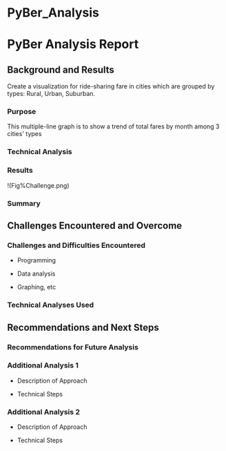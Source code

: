 # PyBer_Analysis
# PyBer Analysis Report

## Background and Results
  Create a visualization for ride-sharing fare in cities which are grouped by types: Rural, Urban, Suburban. 
### Purpose
  This multiple-line graph is to show a trend of total fares by month among 3 cities' types 
### Technical Analysis

### Results
!(Fig%Challenge.png)

### Summary

## Challenges Encountered and Overcome

### Challenges and Difficulties Encountered

* Programming

* Data analysis

* Graphing, etc

### Technical Analyses Used

## Recommendations and Next Steps

### Recommendations for Future Analysis

### Additional Analysis 1

* Description of Approach

* Technical Steps

### Additional Analysis 2

* Description of Approach

* Technical Steps

